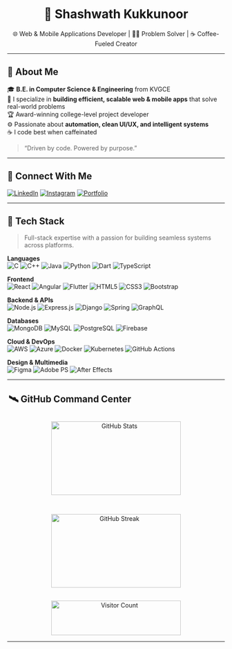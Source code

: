 <!-- futuristic, minimal readme with sleek vibes -->

<h1 align="center">🚀 Shashwath Kukkunoor</h1>
<p align="center">
  🌐 Web & Mobile Applications Developer | 👨‍💻 Problem Solver | ☕ Coffee-Fueled Creator
</p>

---

## 👋 About Me

🎓 **B.E. in Computer Science & Engineering** from KVGCE  
🧠 I specialize in **building efficient, scalable web & mobile apps** that solve real-world problems  
🏆 Award-winning college-level project developer  
⚙️ Passionate about **automation, clean UI/UX, and intelligent systems**  
☕ I code best when caffeinated

> “Driven by code. Powered by purpose.”

---

## 🔗 Connect With Me

[![LinkedIn](https://img.shields.io/badge/LinkedIn-%230077B5.svg?style=for-the-badge&logo=linkedin&logoColor=white)](https://www.linkedin.com/in/shashwath-kukkunoor-2b4277225/)
[![Instagram](https://img.shields.io/badge/Instagram-%23E4405F.svg?style=for-the-badge&logo=instagram&logoColor=white)](https://instagram.com/shashwath_kukku)
[![Portfolio](https://img.shields.io/badge/Portfolio-%23000000.svg?style=for-the-badge&logo=firefox&logoColor=#FF7139)](#)

---

## 🧰 Tech Stack

> Full-stack expertise with a passion for building seamless systems across platforms.

**Languages**  
![C](https://img.shields.io/badge/C-00599C?style=flat&logo=c&logoColor=white)
![C++](https://img.shields.io/badge/C++-00599C?style=flat&logo=c%2B%2B&logoColor=white)
![Java](https://img.shields.io/badge/Java-ED8B00?style=flat&logo=openjdk&logoColor=white)
![Python](https://img.shields.io/badge/Python-3776AB?style=flat&logo=python&logoColor=white)
![Dart](https://img.shields.io/badge/Dart-0175C2?style=flat&logo=dart&logoColor=white)
![TypeScript](https://img.shields.io/badge/TypeScript-007ACC?style=flat&logo=typescript&logoColor=white)

**Frontend**  
![React](https://img.shields.io/badge/React-20232a?style=flat&logo=react&logoColor=61DAFB)
![Angular](https://img.shields.io/badge/Angular-DD0031?style=flat&logo=angular&logoColor=white)
![Flutter](https://img.shields.io/badge/Flutter-02569B?style=flat&logo=flutter&logoColor=white)
![HTML5](https://img.shields.io/badge/HTML5-E34F26?style=flat&logo=html5&logoColor=white)
![CSS3](https://img.shields.io/badge/CSS3-1572B6?style=flat&logo=css3&logoColor=white)
![Bootstrap](https://img.shields.io/badge/Bootstrap-7952B3?style=flat&logo=bootstrap&logoColor=white)

**Backend & APIs**  
![Node.js](https://img.shields.io/badge/Node.js-339933?style=flat&logo=node.js&logoColor=white)
![Express.js](https://img.shields.io/badge/Express.js-404D59?style=flat&logo=express&logoColor=white)
![Django](https://img.shields.io/badge/Django-092E20?style=flat&logo=django&logoColor=white)
![Spring](https://img.shields.io/badge/Spring-6DB33F?style=flat&logo=spring&logoColor=white)
![GraphQL](https://img.shields.io/badge/GraphQL-E10098?style=flat&logo=graphql&logoColor=white)

**Databases**  
![MongoDB](https://img.shields.io/badge/MongoDB-4ea94b?style=flat&logo=mongodb&logoColor=white)
![MySQL](https://img.shields.io/badge/MySQL-4479A1?style=flat&logo=mysql&logoColor=white)
![PostgreSQL](https://img.shields.io/badge/PostgreSQL-4169E1?style=flat&logo=postgresql&logoColor=white)
![Firebase](https://img.shields.io/badge/Firebase-FFCA28?style=flat&logo=firebase&logoColor=black)

**Cloud & DevOps**  
![AWS](https://img.shields.io/badge/AWS-232F3E?style=flat&logo=amazon-aws&logoColor=white)
![Azure](https://img.shields.io/badge/Microsoft%20Azure-0078D4?style=flat&logo=microsoft-azure&logoColor=white)
![Docker](https://img.shields.io/badge/Docker-2496ED?style=flat&logo=docker&logoColor=white)
![Kubernetes](https://img.shields.io/badge/Kubernetes-326CE5?style=flat&logo=kubernetes&logoColor=white)
![GitHub Actions](https://img.shields.io/badge/GitHub%20Actions-2088FF?style=flat&logo=github-actions&logoColor=white)

**Design & Multimedia**  
![Figma](https://img.shields.io/badge/Figma-F24E1E?style=flat&logo=figma&logoColor=white)
![Adobe PS](https://img.shields.io/badge/Photoshop-31A8FF?style=flat&logo=adobe-photoshop&logoColor=white)
![After Effects](https://img.shields.io/badge/After%20Effects-9999FF?style=flat&logo=adobe-after-effects&logoColor=white)

---

##  🛰️ GitHub Command Center

<div align="center" style="display: flex; gap: 1rem; flex-wrap: wrap; justify-content: center;">

<!-- 1. Self-hosted GitHub Stats (via Vercel example) -->
<img
  src="https://your-stats-deployment.vercel.app/api?username=Shashwath-K&theme=radical&show_icons=true&hide_border=true&count_private=true&include_all_commits=true"
  alt="GitHub Stats"
  width="300" height="170"
/>

<!-- 2. Self-hosted Streak Stats -->
<img
  src="https://your-streak-deployment.vercel.app/?user=Shashwath-K&theme=radical&border=false&hide_title=true"
  alt="GitHub Streak"
  width="300" height="170"
/>

</div>

<div align="center" style="margin-top: 1rem;">
  <!-- 3. Visitor Count using glitch.me badge -->
  <img
    src="https://profile-counter.glitch.me/Shashwath-K/count.svg"
    alt="Visitor Count"
    width="300" height="80"
  />
</div>

---

<!--  Future-engineered by ChatGPT 🤖 -->
